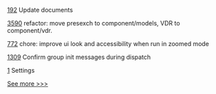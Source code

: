 
[192](https://github.com/hyperledger-labs/yui-ibc-solidity/pull/192) Update documents

[3590](https://github.com/hyperledger/aries-framework-go/pull/3590) refactor: move presexch to component/models, VDR to component/vdr.

[772](https://github.com/hyperledger/aries-mobile-agent-react-native/pull/772) chore: improve ui look and accessibility when run in zoomed mode

[1309](https://github.com/hyperledger/firefly/pull/1309) Confirm group init messages during dispatch

[1](https://github.com/hyperledger/aries-builder-images/pull/1) Settings


[See more >>>](https://start-here.hyperledger.org/pull-requests)
